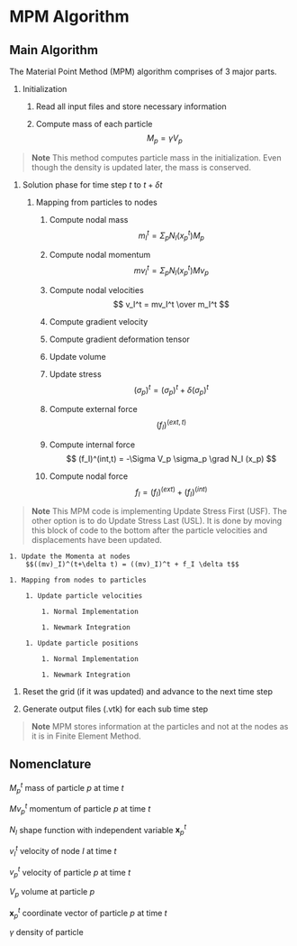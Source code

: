 # MPM Algorithm

## Main Algorithm

The Material Point Method (MPM) algorithm comprises of 3 major parts.

1. Initialization

    1. Read all input files and store necessary information

    1. Compute mass of each particle
        $$ M_p = \gamma V_p $$

> **Note** This method computes particle mass in the initialization. Even though the density is updated later, the mass is conserved.


1. Solution phase for time step $t$ to $t + \delta t$

    1. Mapping from particles to nodes 

        1. Compute nodal mass 
            $$ m_I^t = \Sigma_p N_I(x_p^t) M_p $$

        1. Compute nodal momentum
            $$ mv_I^t = \Sigma_p N_I(x_p^t) Mv_p $$

        1. Compute nodal velocities
            $$ v_I^t = mv_I^t \over m_I^t $$

        1. Compute gradient velocity
            $$   $$

        1. Compute gradient deformation tensor
            $$   $$

        1. Update volume
            $$   $$

        1. Update stress
            $$ (\sigma_p)^t = (\sigma_p)^t + \delta (\sigma_p)^t   $$

        1. Compute external force
            $$ (f_I)^(ext,t)  $$

        1. Compute internal force
            $$ (f_I)^(int,t) = -\Sigma V_p \sigma_p \grad N_I (x_p) $$

        1. Compute nodal force
            $$ f_I = (f_I)^(ext) + (f_I)^(int)  $$

> **Note** This MPM code is implementing Update Stress First (USF). The other option is to do Update Stress Last (USL). It is done by moving this block of code to the bottom after the particle velocities and displacements have been updated.

   
    1. Update the Momenta at nodes
        $$((mv)_I)^(t+\delta t) = ((mv)_I)^t + f_I \delta t$$
   
    1. Mapping from nodes to particles

        1. Update particle velocities
        
            1. Normal Implementation

            1. Newmark Integration

        1. Update particle positions

            1. Normal Implementation

            1. Newmark Integration

1. Reset the grid (if it was updated) and advance to the next time step

1. Generate output files (.vtk) for each sub time step

> **Note** MPM stores information at the particles and not at the nodes as it is in Finite Element Method.

## Nomenclature


$M_p^t$ mass of particle $p$ at time $t$

$Mv_p^t$ momentum of particle $p$ at time $t$

$N_I$ shape function with independent variable $\textbf{x}_p^t$

$v_I^t$ velocity of node $I$ at time $t$ 

$v_p^t$ velocity of particle $p$ at time $t$ 

$V_p$ volume at particle $p$

$\textbf{x}_p^t$ coordinate vector of particle $p$ at time $t$


$\gamma$ density of particle
